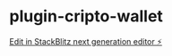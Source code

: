 # plugin-cripto-wallet

[Edit in StackBlitz next generation editor ⚡️](https://stackblitz.com/~/github.com/leonardomilv3/plugin-cripto-wallet)
